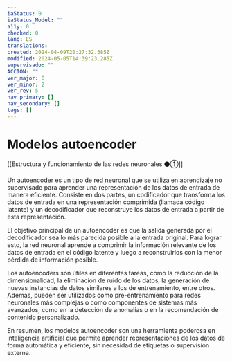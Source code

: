 ```yaml
---
iaStatus: 0
iaStatus_Model: ""
a11y: 0
checked: 0
lang: ES
translations: 
created: 2024-04-09T20:27:32.385Z
modified: 2024-05-05T14:39:23.285Z
supervisado: ""
ACCION: ""
ver_major: 0
ver_minor: 2
ver_rev: 5
nav_primary: []
nav_secondary: []
tags: []
---
```

# Modelos autoencoder

[[Estructura y funcionamiento de las redes neuronales ⚫①]]

Un autoencoder es un tipo de red neuronal que se utiliza en aprendizaje no supervisado para aprender una representación de los datos de entrada de manera eficiente. Consiste en dos partes, un codificador que transforma los datos de entrada en una representación comprimida (llamada código latente) y un decodificador que reconstruye los datos de entrada a partir de esta representación.

El objetivo principal de un autoencoder es que la salida generada por el decodificador sea lo más parecida posible a la entrada original. Para lograr esto, la red neuronal aprende a comprimir la información relevante de los datos de entrada en el código latente y luego a reconstruirlos con la menor pérdida de información posible.

Los autoencoders son útiles en diferentes tareas, como la reducción de la dimensionalidad, la eliminación de ruido de los datos, la generación de nuevas instancias de datos similares a los de entrenamiento, entre otros. Además, pueden ser utilizados como pre-entrenamiento para redes neuronales más complejas o como componentes de sistemas más avanzados, como en la detección de anomalías o en la recomendación de contenido personalizado.

En resumen, los modelos autoencoder son una herramienta poderosa en inteligencia artificial que permite aprender representaciones de los datos de forma automática y eficiente, sin necesidad de etiquetas o supervisión externa.
